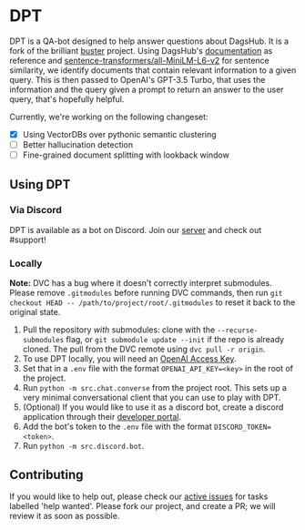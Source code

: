 # DPT

DPT is a QA-bot designed to help answer questions about DagsHub. It is a fork of the brilliant [buster](https://github.com/jerpint/buster) project. Using DagsHub's [documentation](https://dagshub.com/docs) as reference and [sentence-transformers/all-MiniLM-L6-v2](https://huggingface.co/sentence-transformers/all-MiniLM-L6-v2) for sentence similarity, we identify documents that contain relevant information to a given query. This is then passed to OpenAI's GPT-3.5 Turbo, that uses the information and the query given a prompt to return an answer to the user query, that's hopefully helpful.

Currently, we're working on the following changeset:
- [x] Using VectorDBs over pythonic semantic clustering
- [ ] Better hallucination detection
- [ ] Fine-grained document splitting with lookback window

## Using DPT

### Via Discord

DPT is available as a bot on Discord. Join our [server](https://discord.gg/Fn8fMsJFa3) and check out #support!

### Locally

**Note:** DVC has a bug where it doesn't correctly interpret submodules. Please remove `.gitmodules` before running DVC commands, then run `git checkout HEAD -- /path/to/project/root/.gitmodules` to reset it back to the original state.

1. Pull the repository *with* submodules: clone with the `--recurse-submodules` flag, or `git submodule update --init` if the repo is already cloned. The pull from the DVC remote using `dvc pull -r origin`.
2. To use DPT locally, you will need an [OpenAI Access Key](https://platform.openai.com/account/api-keys).
3. Set that in a `.env` file with the format `OPENAI_API_KEY=<key>` in the root of the project.
4. Run `python -m src.chat.converse` from the project root. This sets up a very minimal conversational client that you can use to play with DPT.
5. (Optional) If you would like to use it as a discord bot, create a discord application through their [developer portal](https://discord.com/developers/applications).
6. Add the bot's token to the `.env` file with the format `DISCORD_TOKEN=<token>`.
7. Run `python -m src.discord.bot`.

## Contributing

If you would like to help out, please check our [active issues](https://dagshub.com/DagsHub/DPT/issues?type=all&state=open&labels=208&milestone=0&assignee=0) for tasks labelled 'help wanted'. Please fork our project, and create a PR; we will review it as soon as possible.
